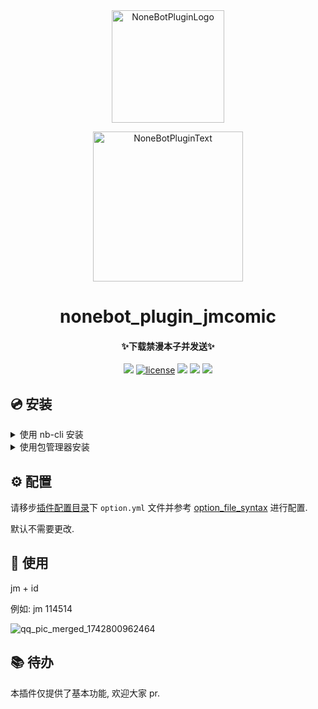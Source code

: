 <div align="center">
  <a href="https://v2.nonebot.dev/store"><img src="https://github.com/A-kirami/nonebot-plugin-template/raw/resources/nbp_logo.png" width="180" height="180" alt="NoneBotPluginLogo"></a>
  <br>
  <p><img src="https://github.com/A-kirami/nonebot-plugin-template/raw/resources/NoneBotPlugin.svg" width="240" alt="NoneBotPluginText"></p>
</div>

<h1 align="center">nonebot_plugin_jmcomic</h1>
<h4 align="center">✨下载禁漫本子并发送✨</h4>

<p align="center">
    <img src="https://img.shields.io/badge/Python-3.9+-blue">
    <a href="https://github.com/zhulinyv/nonebot_plugin_jmcomic/raw/main/LICENSE"><img src="https://img.shields.io/github/license/zhulinyv/nonebot_plugin_jmcomic" alt="license"></a>
    <img src="https://img.shields.io/github/issues/zhulinyv/nonebot_plugin_jmcomic">
    <img src="https://img.shields.io/github/stars/zhulinyv/nonebot_plugin_jmcomic">
    <img src="https://img.shields.io/github/forks/zhulinyv/nonebot_plugin_jmcomic">
</p>


## 💿 安装

<details>
<summary>使用 nb-cli 安装</summary>
在 nonebot2 项目的根目录下打开命令行, 输入以下指令即可安装

    nb plugin install nonebot-plugin-jmcomic

</details>

<details>
<summary>使用包管理器安装</summary>
在 nonebot2 项目的插件目录下, 打开命令行, 根据你使用的包管理器, 输入相应的安装命令

<details>
<summary>pip</summary>

    pip install nonebot-plugin-jmcomic
</details>
<details>
<summary>pdm</summary>

    pdm add nonebot-plugin-jmcomic
</details>
<details>
<summary>poetry</summary>

    poetry add nonebot-plugin-jmcomic
</details>
<details>
<summary>conda</summary>

    conda install nonebot-plugin-jmcomic
</details>

打开 nonebot2 项目根目录下的 `pyproject.toml` 文件, 在 `[tool.nonebot]` 部分追加写入

    plugins = ["nonebot_plugin_nai3"]

</details>

## ⚙️ 配置

请移步[插件配置目录](https://github.com/nonebot/plugin-localstore)下 `option.yml` 文件并参考 [option_file_syntax](https://github.com/hect0x7/JMComic-Crawler-Python/blob/master/assets/docs/sources/option_file_syntax.md) 进行配置.

默认不需要更改.


## 🎉 使用

jm + id

例如: jm 114514

![qq_pic_merged_1742800962464](https://github.com/user-attachments/assets/81a89e70-53be-4a76-94fd-0bd5225b4057)


## 📚 待办

本插件仅提供了基本功能, 欢迎大家 pr.
